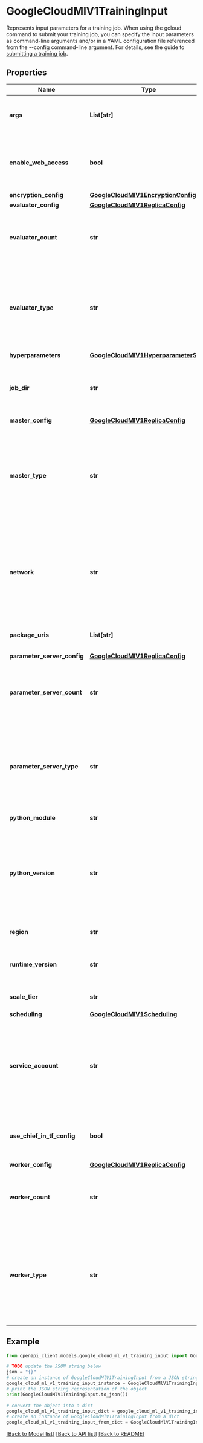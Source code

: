 # GoogleCloudMlV1TrainingInput

Represents input parameters for a training job. When using the gcloud command to submit your training job, you can specify the input parameters as command-line arguments and/or in a YAML configuration file referenced from the --config command-line argument. For details, see the guide to [submitting a training job](/ai-platform/training/docs/training-jobs).

## Properties

Name | Type | Description | Notes
------------ | ------------- | ------------- | -------------
**args** | **List[str]** | Optional. Command-line arguments passed to the training application when it starts. If your job uses a custom container, then the arguments are passed to the container&#39;s &#x60;ENTRYPOINT&#x60; command. | [optional] 
**enable_web_access** | **bool** | Optional. Whether you want AI Platform Training to enable [interactive shell access](https://cloud.google.com/ai-platform/training/docs/monitor-debug-interactive-shell) to training containers. If set to &#x60;true&#x60;, you can access interactive shells at the URIs given by TrainingOutput.web_access_uris or HyperparameterOutput.web_access_uris (within TrainingOutput.trials). | [optional] 
**encryption_config** | [**GoogleCloudMlV1EncryptionConfig**](GoogleCloudMlV1EncryptionConfig.md) |  | [optional] 
**evaluator_config** | [**GoogleCloudMlV1ReplicaConfig**](GoogleCloudMlV1ReplicaConfig.md) |  | [optional] 
**evaluator_count** | **str** | Optional. The number of evaluator replicas to use for the training job. Each replica in the cluster will be of the type specified in &#x60;evaluator_type&#x60;. This value can only be used when &#x60;scale_tier&#x60; is set to &#x60;CUSTOM&#x60;. If you set this value, you must also set &#x60;evaluator_type&#x60;. The default value is zero. | [optional] 
**evaluator_type** | **str** | Optional. Specifies the type of virtual machine to use for your training job&#39;s evaluator nodes. The supported values are the same as those described in the entry for &#x60;masterType&#x60;. This value must be consistent with the category of machine type that &#x60;masterType&#x60; uses. In other words, both must be Compute Engine machine types or both must be legacy machine types. This value must be present when &#x60;scaleTier&#x60; is set to &#x60;CUSTOM&#x60; and &#x60;evaluatorCount&#x60; is greater than zero. | [optional] 
**hyperparameters** | [**GoogleCloudMlV1HyperparameterSpec**](GoogleCloudMlV1HyperparameterSpec.md) |  | [optional] 
**job_dir** | **str** | Optional. A Google Cloud Storage path in which to store training outputs and other data needed for training. This path is passed to your TensorFlow program as the &#39;--job-dir&#39; command-line argument. The benefit of specifying this field is that Cloud ML validates the path for use in training. | [optional] 
**master_config** | [**GoogleCloudMlV1ReplicaConfig**](GoogleCloudMlV1ReplicaConfig.md) |  | [optional] 
**master_type** | **str** | Optional. Specifies the type of virtual machine to use for your training job&#39;s master worker. You must specify this field when &#x60;scaleTier&#x60; is set to &#x60;CUSTOM&#x60;. You can use certain Compute Engine machine types directly in this field. See the [list of compatible Compute Engine machine types](/ai-platform/training/docs/machine-types#compute-engine-machine-types). Alternatively, you can use the certain legacy machine types in this field. See the [list of legacy machine types](/ai-platform/training/docs/machine-types#legacy-machine-types). Finally, if you want to use a TPU for training, specify &#x60;cloud_tpu&#x60; in this field. Learn more about the [special configuration options for training with TPUs](/ai-platform/training/docs/using-tpus#configuring_a_custom_tpu_machine). | [optional] 
**network** | **str** | Optional. The full name of the [Compute Engine network](/vpc/docs/vpc) to which the Job is peered. For example, &#x60;projects/12345/global/networks/myVPC&#x60;. The format of this field is &#x60;projects/{project}/global/networks/{network}&#x60;, where {project} is a project number (like &#x60;12345&#x60;) and {network} is network name. Private services access must already be configured for the network. If left unspecified, the Job is not peered with any network. [Learn about using VPC Network Peering.](/ai-platform/training/docs/vpc-peering). | [optional] 
**package_uris** | **List[str]** | Required. The Google Cloud Storage location of the packages with the training program and any additional dependencies. The maximum number of package URIs is 100. | [optional] 
**parameter_server_config** | [**GoogleCloudMlV1ReplicaConfig**](GoogleCloudMlV1ReplicaConfig.md) |  | [optional] 
**parameter_server_count** | **str** | Optional. The number of parameter server replicas to use for the training job. Each replica in the cluster will be of the type specified in &#x60;parameter_server_type&#x60;. This value can only be used when &#x60;scale_tier&#x60; is set to &#x60;CUSTOM&#x60;. If you set this value, you must also set &#x60;parameter_server_type&#x60;. The default value is zero. | [optional] 
**parameter_server_type** | **str** | Optional. Specifies the type of virtual machine to use for your training job&#39;s parameter server. The supported values are the same as those described in the entry for &#x60;master_type&#x60;. This value must be consistent with the category of machine type that &#x60;masterType&#x60; uses. In other words, both must be Compute Engine machine types or both must be legacy machine types. This value must be present when &#x60;scaleTier&#x60; is set to &#x60;CUSTOM&#x60; and &#x60;parameter_server_count&#x60; is greater than zero. | [optional] 
**python_module** | **str** | Required. The Python module name to run after installing the packages. | [optional] 
**python_version** | **str** | Optional. The version of Python used in training. You must either specify this field or specify &#x60;masterConfig.imageUri&#x60;. The following Python versions are available: * Python &#39;3.7&#39; is available when &#x60;runtime_version&#x60; is set to &#39;1.15&#39; or later. * Python &#39;3.5&#39; is available when &#x60;runtime_version&#x60; is set to a version from &#39;1.4&#39; to &#39;1.14&#39;. * Python &#39;2.7&#39; is available when &#x60;runtime_version&#x60; is set to &#39;1.15&#39; or earlier. Read more about the Python versions available for [each runtime version](/ml-engine/docs/runtime-version-list). | [optional] 
**region** | **str** | Required. The region to run the training job in. See the [available regions](/ai-platform/training/docs/regions) for AI Platform Training. | [optional] 
**runtime_version** | **str** | Optional. The AI Platform runtime version to use for training. You must either specify this field or specify &#x60;masterConfig.imageUri&#x60;. For more information, see the [runtime version list](/ai-platform/training/docs/runtime-version-list) and learn [how to manage runtime versions](/ai-platform/training/docs/versioning). | [optional] 
**scale_tier** | **str** | Required. Specifies the machine types, the number of replicas for workers and parameter servers. | [optional] 
**scheduling** | [**GoogleCloudMlV1Scheduling**](GoogleCloudMlV1Scheduling.md) |  | [optional] 
**service_account** | **str** | Optional. The email address of a service account to use when running the training appplication. You must have the &#x60;iam.serviceAccounts.actAs&#x60; permission for the specified service account. In addition, the AI Platform Training Google-managed service account must have the &#x60;roles/iam.serviceAccountAdmin&#x60; role for the specified service account. [Learn more about configuring a service account.](/ai-platform/training/docs/custom-service-account) If not specified, the AI Platform Training Google-managed service account is used by default. | [optional] 
**use_chief_in_tf_config** | **bool** | Optional. Use &#x60;chief&#x60; instead of &#x60;master&#x60; in the &#x60;TF_CONFIG&#x60; environment variable when training with a custom container. Defaults to &#x60;false&#x60;. [Learn more about this field.](/ai-platform/training/docs/distributed-training-details#chief-versus-master) This field has no effect for training jobs that don&#39;t use a custom container. | [optional] 
**worker_config** | [**GoogleCloudMlV1ReplicaConfig**](GoogleCloudMlV1ReplicaConfig.md) |  | [optional] 
**worker_count** | **str** | Optional. The number of worker replicas to use for the training job. Each replica in the cluster will be of the type specified in &#x60;worker_type&#x60;. This value can only be used when &#x60;scale_tier&#x60; is set to &#x60;CUSTOM&#x60;. If you set this value, you must also set &#x60;worker_type&#x60;. The default value is zero. | [optional] 
**worker_type** | **str** | Optional. Specifies the type of virtual machine to use for your training job&#39;s worker nodes. The supported values are the same as those described in the entry for &#x60;masterType&#x60;. This value must be consistent with the category of machine type that &#x60;masterType&#x60; uses. In other words, both must be Compute Engine machine types or both must be legacy machine types. If you use &#x60;cloud_tpu&#x60; for this value, see special instructions for [configuring a custom TPU machine](/ml-engine/docs/tensorflow/using-tpus#configuring_a_custom_tpu_machine). This value must be present when &#x60;scaleTier&#x60; is set to &#x60;CUSTOM&#x60; and &#x60;workerCount&#x60; is greater than zero. | [optional] 

## Example

```python
from openapi_client.models.google_cloud_ml_v1_training_input import GoogleCloudMlV1TrainingInput

# TODO update the JSON string below
json = "{}"
# create an instance of GoogleCloudMlV1TrainingInput from a JSON string
google_cloud_ml_v1_training_input_instance = GoogleCloudMlV1TrainingInput.from_json(json)
# print the JSON string representation of the object
print(GoogleCloudMlV1TrainingInput.to_json())

# convert the object into a dict
google_cloud_ml_v1_training_input_dict = google_cloud_ml_v1_training_input_instance.to_dict()
# create an instance of GoogleCloudMlV1TrainingInput from a dict
google_cloud_ml_v1_training_input_from_dict = GoogleCloudMlV1TrainingInput.from_dict(google_cloud_ml_v1_training_input_dict)
```
[[Back to Model list]](../README.md#documentation-for-models) [[Back to API list]](../README.md#documentation-for-api-endpoints) [[Back to README]](../README.md)


